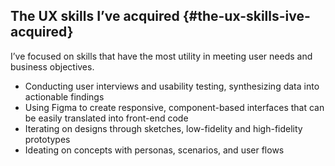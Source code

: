 ## The UX skills I’ve acquired {#the-ux-skills-ive-acquired}

I’ve focused on skills that have the most utility in meeting user needs and business objectives.

- Conducting user interviews and usability testing, synthesizing data into actionable findings
- Using Figma to create responsive, component-based interfaces that can be easily translated into front-end code
- Iterating on designs through sketches, low-fidelity and high-fidelity prototypes
- Ideating on concepts with personas, scenarios, and user flows
